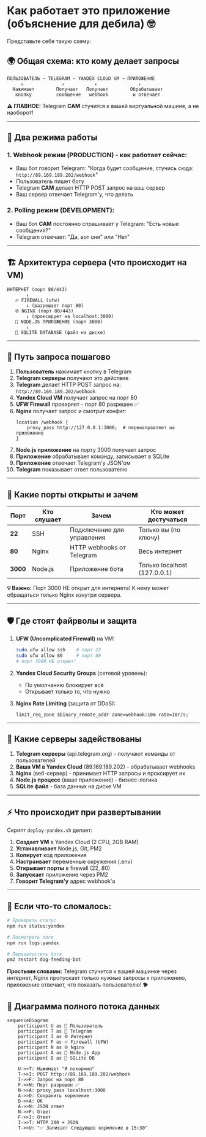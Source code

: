 # Как работает это приложение (объяснение для дебила) 🤓

Представьте себе такую схему:

## 🌍 **Общая схема: кто кому делает запросы**

```
ПОЛЬЗОВАТЕЛЬ → TELEGRAM → YANDEX CLOUD VM → ПРИЛОЖЕНИЕ
     ↓              ↓           ↓               ↓
  Нажимает        Получает   Получает        Обрабатывает
   кнопку         сообщение   webhook         и отвечает
```

**⚠️ ГЛАВНОЕ:** Telegram **САМ** стучится к вашей виртуальной машине, а не наоборот!

---

## 🔄 **Два режима работы**

### **1. Webhook режим (PRODUCTION) - как работает сейчас:**
- Ваш бот говорит Telegram: "Когда будет сообщение, стучись сюда: `http://89.169.189.202/webhook`"
- Пользователь пишет боту
- Telegram **САМ** делает HTTP POST запрос на ваш сервер
- Ваш сервер отвечает Telegram'у, что делать

### **2. Polling режим (DEVELOPMENT):**
- Ваш бот **САМ** постоянно спрашивает у Telegram: "Есть новые сообщения?"
- Telegram отвечает: "Да, вот они" или "Нет"

---

## 🏗️ **Архитектура сервера (что происходит на VM)**

```
ИНТЕРНЕТ (порт 80/443)
       ↓
   🔥 FIREWALL (ufw)
       ↓ (разрешает порт 80)
   🌐 NGINX (порт 80/443)
       ↓ (проксирует на localhost:3000)
   🤖 NODE.JS ПРИЛОЖЕНИЕ (порт 3000)
       ↓
   💾 SQLITE DATABASE (файл на диске)
```

---

## 📡 **Путь запроса пошагово**

1. **Пользователь** нажимает кнопку в Telegram
2. **Telegram серверы** получают это действие
3. **Telegram** делает HTTP POST запрос на: `http://89.169.189.202/webhook`
4. **Yandex Cloud VM** получает запрос на порт 80
5. **UFW Firewall** проверяет - порт 80 разрешен ✅
6. **Nginx** получает запрос и смотрит конфиг:
   ```nginx
   location /webhook {
       proxy_pass http://127.0.0.1:3000;  # перенаправляет на приложение
   }
   ```
7. **Node.js приложение** на порту 3000 получает запрос
8. **Приложение** обрабатывает команду, записывает в SQLite
9. **Приложение** отвечает Telegram'у JSON'ом
10. **Telegram** показывает ответ пользователю

---

## 🔐 **Какие порты открыты и зачем**

| Порт | Кто слушает | Зачем | Кто может достучаться |
|------|-------------|-------|---------------------|
| **22** | SSH | Подключение для управления | Только вы (по ключу) |
| **80** | Nginx | HTTP webhooks от Telegram | Весь интернет |
| **3000** | Node.js | Приложение бота | Только localhost (127.0.0.1) |

**💡 Важно:** Порт 3000 НЕ открыт для интернета! К нему может обращаться только Nginx изнутри сервера.

---

## 🛡️ **Где стоят файрволы и защита**

1. **UFW (Uncomplicated Firewall)** на VM:
   ```bash
   sudo ufw allow ssh    # порт 22
   sudo ufw allow 80     # порт 80
   # порт 3000 НЕ открыт!
   ```

2. **Yandex Cloud Security Groups** (сетевой уровень):
   - По умолчанию блокирует всё
   - Открывает только то, что нужно

3. **Nginx Rate Limiting** (защита от DDoS):
   ```nginx
   limit_req_zone $binary_remote_addr zone=webhook:10m rate=10r/s;
   ```

---

## 🚀 **Какие серверы задействованы**

1. **Telegram серверы** (api.telegram.org) - получают команды от пользователей
2. **Ваша VM в Yandex Cloud** (89.169.189.202) - обрабатывает webhooks
3. **Nginx** (веб-сервер) - принимает HTTP запросы и проксирует их
4. **Node.js процесс** (ваше приложение) - бизнес-логика
5. **SQLite файл** - база данных на диске VM

---

## ⚡ **Что происходит при развертывании**

Скрипт `deploy-yandex.sh` делает:

1. **Создает VM** в Yandex Cloud (2 CPU, 2GB RAM)
2. **Устанавливает** Node.js, Git, PM2
3. **Копирует** код приложения
4. **Настраивает** переменные окружения (.env)
5. **Открывает порты** в firewall (22, 80)
6. **Запускает** приложение через PM2
7. **Говорит Telegram'у** адрес webhook'а

---

## 🔧 **Если что-то сломалось:**

```bash
# Проверить статус
npm run status:yandex

# Посмотреть логи  
npm run logs:yandex

# Перезапустить бота
pm2 restart dog-feeding-bot
```

**Простыми словами:** Telegram стучится к вашей машинке через интернет, Nginx пропускает только нужные запросы к приложению, приложение отвечает, что показать пользователю! 🐕

## 🔄 **Диаграмма полного потока данных**

```mermaid
sequenceDiagram
    participant U as 👤 Пользователь
    participant T as 📱 Telegram
    participant I as 🌐 Интернет
    participant F as 🔥 Firewall (UFW)
    participant N as 🌐 Nginx
    participant A as 🤖 Node.js App
    participant D as 💾 SQLite DB
    
    U->>T: Нажимает "Я покормил"
    T->>I: POST http://89.169.189.202/webhook
    I->>F: Запрос на порт 80
    F->>N: Порт разрешен ✅
    N->>A: proxy_pass localhost:3000
    A->>D: Сохранить кормление
    D->>A: OK
    A->>N: JSON ответ
    N->>F: Ответ
    F->>I: Ответ
    I->>T: HTTP 200 + JSON
    T->>U: "✅ Записал! Следующее кормление в 15:30"
``` 

